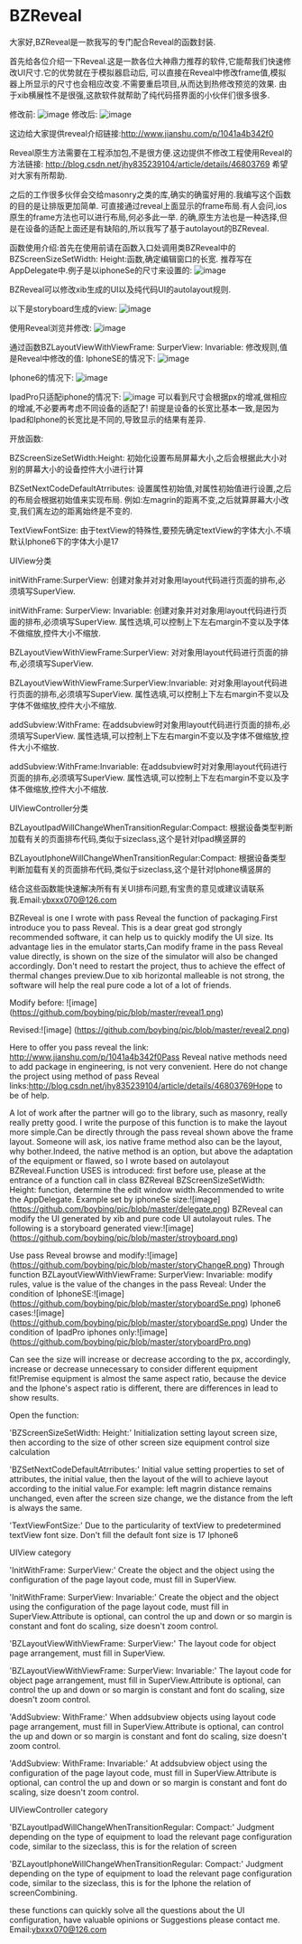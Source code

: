 # BZReveal

大家好,BZReveal是一款我写的专门配合Reveal的函数封装.

首先给各位介绍一下Reveal.这是一款各位大神鼎力推荐的软件,它能帮我们快速修改UI尺寸.它的优势就在于模拟器启动后,
可以直接在Reveal中修改frame值,模拟器上所显示的尺寸也会相应改变.不需要重启项目,从而达到热修改预览的效果.
由于xib横展性不是很强,这款软件就帮助了纯代码搭界面的小伙伴们很多很多.

修改前:
![image](https://github.com/boybing/pic/blob/master/reveal1.png)
修改后:
![image](https://github.com/boybing/pic/blob/master/reveal2.png)
 
 
这边给大家提供reveal介绍链接:http://www.jianshu.com/p/1041a4b342f0

Reveal原生方法需要在工程添加包,不是很方便.这边提供不修改工程使用Reveal的方法链接:
http://blog.csdn.net/jhy835239104/article/details/46803769
希望对大家有所帮助.

之后的工作很多伙伴会交给masonry之类的库,确实的确蛮好用的.我编写这个函数的目的是让排版更加简单.
可直接通过reveal上面显示的frame布局.有人会问,ios原生的frame方法也可以进行布局,何必多此一举.
的确,原生方法也是一种选择,但是在设备的适配上面还是有缺陷的,所以我写了基于autolayout的BZReveal.

函数使用介绍:首先在使用前请在函数入口处调用类BZReveal中的BZScreenSizeSetWidth: Height:函数,确定编辑窗口的长宽.
推荐写在AppDelegate中.例子是以iphoneSe的尺寸来设置的:
![image](https://github.com/boybing/pic/blob/master/delegate.png)

BZReveal可以修改xib生成的UI以及纯代码UI的autolayout规则.

以下是storyboard生成的view:
![image](https://github.com/boybing/pic/blob/master/stroyboard.png)

使用Reveal浏览并修改:
![image](https://github.com/boybing/pic/blob/master/storyChangeR.png)

通过函数BZLayoutViewWithViewFrame: SurperView: Invariable: 修改规则,值是Reveal中修改的值:
IphoneSE的情况下:
![image](https://github.com/boybing/pic/blob/master/storyboardSe.png)

Iphone6的情况下:
![image](https://github.com/boybing/pic/blob/master/storyboardSe.png)

IpadPro只适配iphone的情况下:
![image](https://github.com/boybing/pic/blob/master/storyboardPro.png)
可以看到尺寸会根据px的增减,做相应的增减,不必要再考虑不同设备的适配了!
前提是设备的长宽比基本一致,是因为Ipad和Iphone的长宽比是不同的,导致显示的结果有差异.

开放函数:

BZScreenSizeSetWidth:Height:
初始化设置布局屏幕大小,之后会根据此大小对别的屏幕大小的设备控件大小进行计算

BZSetNextCodeDefaultAtrributes:
设置属性初始值,对属性初始值进行设置,之后的布局会根据初始值来实现布局.
例如:左magrin的距离不变,之后就算屏幕大小改变,我们离左边的距离始终是不变的.

TextViewFontSize:
由于textView的特殊性,要预先确定textView的字体大小.不填默认Iphone6下的字体大小是17

UIView分类

initWithFrame:SurperView:
创建对象并对对象用layout代码进行页面的排布,必须填写SuperView.

initWithFrame: SurperView: Invariable:
创建对象并对对象用layout代码进行页面的排布,必须填写SuperView.
属性选填,可以控制上下左右margin不变以及字体不做缩放,控件大小不缩放.

BZLayoutViewWithViewFrame:SurperView:
对对象用layout代码进行页面的排布,必须填写SuperView.

BZLayoutViewWithViewFrame:SurperView:Invariable:
对对象用layout代码进行页面的排布,必须填写SuperView.
属性选填,可以控制上下左右margin不变以及字体不做缩放,控件大小不缩放.

addSubview:WithFrame:
在addsubview时对象用layout代码进行页面的排布,必须填写SuperView.
属性选填,可以控制上下左右margin不变以及字体不做缩放,控件大小不缩放.

addSubview:WithFrame:Invariable:
在addsubview时对对象用layout代码进行页面的排布,必须填写SuperView.
属性选填,可以控制上下左右margin不变以及字体不做缩放,控件大小不缩放.


UIViewController分类

BZLayoutIpadWillChangeWhenTransitionRegular:Compact:
根据设备类型判断加载有关的页面排布代码,类似于sizeclass,这个是针对Ipad横竖屏的

BZLayoutIphoneWillChangeWhenTransitionRegular:Compact:
根据设备类型判断加载有关的页面排布代码,类似于sizeclass,这个是针对Iphone横竖屏的

结合这些函数能快速解决所有有关UI排布问题,有宝贵的意见或建议请联系我.Email:ybxxx070@126.com


BZReveal is one I wrote with pass Reveal the function of packaging.First introduce you to pass Reveal. This is a dear great god strongly recommended software, it can help us to quickly modify the UI size. Its advantage lies in the emulator starts,Can modify frame in the pass Reveal value directly, is shown on the size of the simulator will also be changed accordingly. Don't need to restart the project, thus to achieve the effect of thermal changes preview.Due to xib horizontal malleable is not strong, the software will help the real pure code a lot of a lot of friends.

Modify before:
![image] (https://github.com/boybing/pic/blob/master/reveal1.png)

Revised:![image] (https://github.com/boybing/pic/blob/master/reveal2.png)

Here to offer you pass reveal the link: http://www.jianshu.com/p/1041a4b342f0Pass Reveal native methods need to add package in engineering, is not very convenient. 
Here do not change the project using method of pass Reveal links:http://blog.csdn.net/jhy835239104/article/details/46803769Hope to be of help.

A lot of work after the partner will go to the library, such as masonry, really really pretty good. I write the purpose of this function is to make the layout more simple.Can be directly through the pass reveal shown above the frame layout. Someone will ask, ios native frame method also can be the layout, why bother.Indeed, the native method is an option, but above the adaptation of the equipment or flawed, so I wrote based on autolayout BZReveal.Function USES is introduced: first before use, please at the entrance of a function call in class BZReveal BZScreenSizeSetWidth: Height: function, determine the edit window width.Recommended to write the AppDelegate. Example set by iphoneSe size:![image] (https://github.com/boybing/pic/blob/master/delegate.png)
BZReveal can modify the UI generated by xib and pure code UI autolayout rules.
The following is a storyboard generated view:![image] (https://github.com/boybing/pic/blob/master/stroyboard.png)

Use pass Reveal browse and modify:![image] (https://github.com/boybing/pic/blob/master/storyChangeR.png)
Through function BZLayoutViewWithViewFrame: SurperView: Invariable: modify rules, value is the value of the changes in the pass Reveal:
Under the condition of IphoneSE:![image] (https://github.com/boybing/pic/blob/master/storyboardSe.png)
Iphone6 cases:![image] (https://github.com/boybing/pic/blob/master/storyboardSe.png)
Under the condition of IpadPro iphones only:![image] (https://github.com/boybing/pic/blob/master/storyboardPro.png)

Can see the size will increase or decrease according to the px, accordingly, increase or decrease unnecessary to consider different equipment fit!Premise equipment is almost the same aspect ratio, because the device and the Iphone's aspect ratio is different, there are differences in lead to show results.

Open the function:

'BZScreenSizeSetWidth: Height:'
Initialization setting layout screen size, then according to the size of other screen size equipment control size calculation

'BZSetNextCodeDefaultAtrributes:'
Initial value setting properties to set of attributes, the initial value, then the layout of the will to achieve layout according to the initial value.For example: left magrin distance remains unchanged, even after the screen size change, we the distance from the left is always the same.

'TextViewFontSize:'
Due to the particularity of textView to predetermined textView font size. Don't fill the default font size is 17 Iphone6

UIView category

'InitWithFrame: SurperView:'
Create the object and the object using the configuration of the page layout code, must fill in SuperView.

'InitWithFrame: SurperView: Invariable:'
Create the object and the object using the configuration of the page layout code, must fill in SuperView.Attribute is optional, can control the up and down or so margin is constant and font do scaling, size doesn't zoom control.

'BZLayoutViewWithViewFrame: SurperView:'
The layout code for object page arrangement, must fill in SuperView.

'BZLayoutViewWithViewFrame: SurperView: Invariable:'
The layout code for object page arrangement, must fill in SuperView.Attribute is optional, can control the up and down or so margin is constant and font do scaling, size doesn't zoom control.

'AddSubview: WithFrame:'
When addsubview objects using layout code page arrangement, must fill in SuperView.Attribute is optional, can control the up and down or so margin is constant and font do scaling, size doesn't zoom control.

'AddSubview: WithFrame: Invariable:'
At addsubview object using the configuration of the page layout code, must fill in SuperView.Attribute is optional, can control the up and down or so margin is constant and font do scaling, size doesn't zoom control.

UIViewController category

'BZLayoutIpadWillChangeWhenTransitionRegular: Compact:'
Judgment depending on the type of equipment to load the relevant page configuration code, similar to the sizeclass, this is for the relation of screen

'BZLayoutIphoneWillChangeWhenTransitionRegular: Compact:'
Judgment depending on the type of equipment to load the relevant page configuration code, similar to the sizeclass, this is for the Iphone the relation of screenCombining.

these functions can quickly solve all the questions about the UI configuration, have valuable opinions or Suggestions please contact me. Email:ybxxx070@126.com
